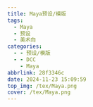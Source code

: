 ```yaml
---
title: Maya预设/模版
tags:
  - Maya
  - 预设
  - 美术向
categories:
  - - 预设/模版
  - - DCC
    - Maya
abbrlink: 28f3346c
date: 2024-11-23 15:09:59
top_img: /tex/Maya.png
cover: /tex/Maya.png
---
```

